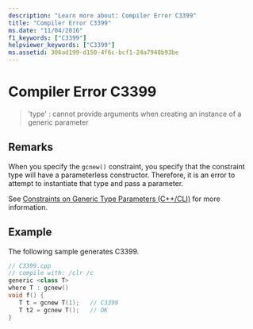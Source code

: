 ```yaml
---
description: "Learn more about: Compiler Error C3399"
title: "Compiler Error C3399"
ms.date: "11/04/2016"
f1_keywords: ["C3399"]
helpviewer_keywords: ["C3399"]
ms.assetid: 306ad199-d150-4f6c-bcf1-24a7948b93be
---
```

# Compiler Error C3399

> 'type' : cannot provide arguments when creating an instance of a generic parameter

## Remarks

When you specify the `gcnew()` constraint, you specify that the constraint type will have a parameterless constructor. Therefore, it is an error to attempt to instantiate that type and pass a parameter.

See [Constraints on Generic Type Parameters (C++/CLI)](../../extensions/constraints-on-generic-type-parameters-cpp-cli.md) for more information.

## Example

The following sample generates C3399.

```cpp
// C3399.cpp
// compile with: /clr /c
generic <class T>
where T : gcnew()
void f() {
   T t = gcnew T(1);   // C3399
   T t2 = gcnew T();   // OK
}
```
